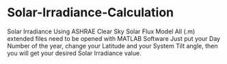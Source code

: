 # Solar-Irradiance-Calculation
Solar Irradiance Using ASHRAE Clear Sky Solar Flux Model
All (.m) extended files need to be opened with MATLAB Software
Just put your Day Number of the year, change your Latitude and your System Tilt angle, then you will get your desired Solar Irradiance value.
